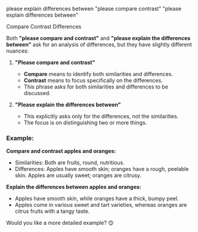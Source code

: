 please explain differences between "please compare contrast" "please explain differences between"

Compare Contrast Differences

Both **"please compare and contrast"** and **"please explain the differences between"** ask for an analysis of differences, but they have slightly different nuances:  

1. **"Please compare and contrast"**  
   - **Compare** means to identify both similarities and differences.  
   - **Contrast** means to focus specifically on the differences.  
   - This phrase asks for both similarities and differences to be discussed.  

2. **"Please explain the differences between"**  
   - This explicitly asks only for the differences, not the similarities.  
   - The focus is on distinguishing two or more things.  

### Example:  
**Compare and contrast apples and oranges:**  
- Similarities: Both are fruits, round, nutritious.  
- Differences: Apples have smooth skin; oranges have a rough, peelable skin. Apples are usually sweet; oranges are citrusy.  

**Explain the differences between apples and oranges:**  
- Apples have smooth skin, while oranges have a thick, bumpy peel.  
- Apples come in various sweet and tart varieties, whereas oranges are citrus fruits with a tangy taste.  

Would you like a more detailed example? 😊
